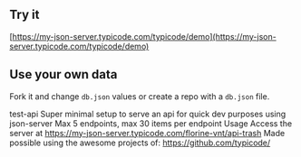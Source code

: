 ## Try it

[https://my-json-server.typicode.com/typicode/demo](https://my-json-server.typicode.com/typicode/demo)

## Use your own data

Fork it and change `db.json` values or create a repo with a `db.json` file.

test-api Super minimal setup to serve an api for quick dev purposes using json-server Max 5 endpoints, max 30 items per endpoint 
Usage Access the server at https://my-json-server.typicode.com/florine-vnt/api-trash 
Made possible using the awesome projects of: https://github.com/typicode/
